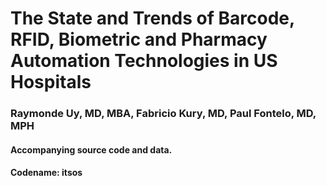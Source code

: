 # The State and Trends of Barcode, RFID, Biometric and Pharmacy Automation Technologies in US Hospitals
### Raymonde Uy, MD, MBA, Fabricio Kury, MD, Paul Fontelo, MD, MPH
#### Accompanying source code and data.
#### Codename: itsos
